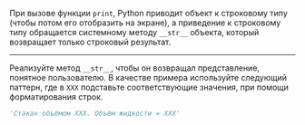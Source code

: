 При вызове функции `print`, Python приводит объект к строковому типу (чтобы потом его отобразить на экране), 
а приведение к строковому типу обращается системному методу `__str__` объекта, который возвращает только строковый результат.

___

Реализуйте метод `__str__`, чтобы он возвращал представление, понятное пользователю. 
В качестве примера используйте следующий паттерн, где в `XXX` подставьте соответствующие значения, 
при помощи форматирования строк.

```python
'Стакан объёмом XXX. Объём жидкости = XXX'
```

